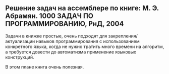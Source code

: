 ## Решение задач на ассемблере по книге: М. Э. Абрамян. 1000 ЗАДАЧ ПО ПРОГРАММИРОВАНИЮ, РнД, 2004
Задачи в книжке простые, очень подходят для закрепления/актуализации навыков программирования 
с использованием конкретного языка, когда не нужно тратить много времени на алгоритм, 
а требуется довести до автоматизма применение языковых конструкций.

В этом плане книга очень полезная.
